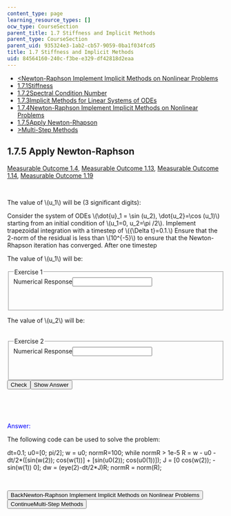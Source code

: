 ```yaml
---
content_type: page
learning_resource_types: []
ocw_type: CourseSection
parent_title: 1.7 Stiffness and Implicit Methods
parent_type: CourseSection
parent_uid: 935324e3-1ab2-cb57-9059-0ba1f034fcd5
title: 1.7 Stiffness and Implicit Methods
uid: 84564160-240c-f3be-e329-df42818d2eaa
---
```

<div class="navigation pagination">
<ul>
<li id="top_bck_btn"><a href="./resolveuid/b363c2d01814cf4c0cb36fe540840d02">&lt;<span>Newton-Raphson Implement Implicit Methods on Nonlinear Problems</span></a></li>
<li id="flp_btn_1"><a href="./resolveuid/935324e31ab2cb5790590ba1f034fcd5">1.7.1<span>Stiffness</span></a></li>
<li id="flp_btn_2"><a href="./resolveuid/900cc931acfbc43572d7f303ce81ef83">1.7.2<span>Spectral Condition Number</span></a></li>
<li id="flp_btn_3"><a href="./resolveuid/543e84063445482c020205c77ce31e71">1.7.3<span>Implicit Methods for Linear Systems of ODEs</span></a></li>
<li id="flp_btn_4"><a href="./resolveuid/b363c2d01814cf4c0cb36fe540840d02">1.7.4<span>Newton-Raphson Implement Implicit Methods on Nonlinear Problems</span></a></li>
<li id="flp_btn_5" class="button_selected"><a href="./resolveuid/84564160240cf3bee329df42818d2eaa">1.7.5<span>Apply Newton-Rhapson</span></a></li>
<li id="top_continue_btn"><a href="./resolveuid/67717326dffb74445162101fd9a9ec91">&gt;<span>Multi-Step Methods</span></a></li>
</ul>
</div>
<div class="self_assessment">
<h2 class="subhead">1.7.5 Apply Newton-Raphson</h2>
<p id="taglist"><a id="linearize" class="mo_link" href="./resolveuid/6018b2cc123ed80f52d919c7a1393c2e/#anchorMO14" title="MO1.4:  Approximate the behavior of a nonlinear equation with a linear one. ">Measurable Outcome 1.4</a>, <a id="explicitvsimplicit" class="mo_link" href="./resolveuid/6018b2cc123ed80f52d919c7a1393c2e/#anchorMO113" title="MO1.13:  Explain the differences and relative advantages between explicit and implicit methods to integrate systems of ordinary differential equations. ">Measurable Outcome 1.13</a>, <a id="newtonraphson" class="mo_link" href="./resolveuid/6018b2cc123ed80f52d919c7a1393c2e/#anchorMO114" title="MO1.14:  For nonlinear systems of equations, explain how a Newton-Raphson can be used in the solution of an implicit method. ">Measurable Outcome 1.14</a>, <a id="odeinteg" class="mo_link" href="./resolveuid/6018b2cc123ed80f52d919c7a1393c2e/#anchorMO119" title="MO1.19:  Recommend an appropriate ODE integration method based on the features of the problem being solved. ">Measurable Outcome 1.19</a></p>
<text> </text>
<p>&nbsp;</p>
<p>The value of \(u_1\) will be (3 significant digits):</p>
<div id="Q1_div" class="problem_question">
<p>Consider the system of ODEs \(\dot{u}_1 = \sin (u_2), \dot{u_2}=\cos (u_1)\) starting from an initial condition of \(u_1=0, u_2=\pi /2\). Implement trapezoidal integration with a timestep of \({\Delta t}=0.1.\) Ensure that the 2-norm of the residual is less than \(10^{-5}\) to ensure that the Newton-Rhapson iteration has converged. After one timestep</p>
<p>The value of \(u_1\) will be:</p>
<fieldset><legend class="visually-hidden">Exercise 1</legend>
<div class="choice"><label id="Q1_label"><span id="Q1_aria_status" tabindex="-1" class="visually-hidden"></span><span class="visually-hidden">Numerical Response</span><input type="text" id="Q1_input" value="" onkeypress="numericTypedOrDropDownSelected(1)" class="problem_text_input" /><input type="hidden" id="Q1_ans" value="0.0998" /><input type="hidden" id="Q1_tolerance" value="1e-4" /><span id="Q1_normal_status" class="nostatus" aria-hidden="true"></span></label></div>
<p id="S1_ans" tabindex="-1" class="problem_answer">&nbsp;</p>
</fieldset></div>
<p>The value of \(u_2\) will be:</p>
<div id="Q2_div" class="problem_question">
<div id="S1_div" class="problem_solution" tabindex="-1">&nbsp;</div>
<fieldset><legend class="visually-hidden">Exercise 2</legend>
<div class="choice"><label id="Q2_label"><span id="Q1_aria_status" tabindex="-1" class="visually-hidden"></span><span class="visually-hidden">Numerical Response</span><input type="text" id="Q2_input" value="" onkeypress="numericTypedOrDropDownSelected(2)" class="problem_text_input" /><input type="hidden" id="Q2_ans" value="1.6705" /><input type="hidden" id="Q2_tolerance" value="1e-2" /><span id="Q2_normal_status" class="nostatus" aria-hidden="true"></span></label></div>
<p id="S2_ans" tabindex="-1" class="problem_answer">&nbsp;</p>
</fieldset>
<div class="action"><button id="Q1_button" onclick="checkAnswer({1: 'numerical', 2: 'numerical'})" class="problem_mo_button">Check</button><button id="Q1_button_show" onclick="showHideSolution({1: 'numerical', 2: 'numerical'}, 1, [1, 2])" class="problem_mo_button">Show Answer</button></div>
</div>
<p>&nbsp;</p>
<p>&nbsp;</p>
<div id="S2_div" class="problem_solution" tabindex="-1"><font color="blue">Answer: </font> <font color="blue"> </font>
<p>The following code can be used to solve the problem:</p>
<p>dt=0.1; u0=[0; pi/2]; w = u0; normR=100; while normR &gt; 1e-5 R = w - u0 - dt/2*([sin(w(2)); cos(w(1))] + [sin(u0(2)); cos(u0(1))]); J = [0 cos(w(2)); -sin(w(1)) 0]; dw = (eye(2)-dt/2*J)&shy;R; normR = norm(R);</p>
</div>
<p>&nbsp;</p>
</div>
<div class="navigation progress"><button id="bck_btn" type="button" onclick="window.location.assign('/courses/aeronautics-and-astronautics/16-90-computational-methods-in-aerospace-engineering-spring-2014/numerical-integration-of-ordinary-differential-equations/stiffness-and-implicit-methods/1690r-newton-raphson-implement-implicit-methods-on-nonlinear-problems');">Back<span>Newton-Raphson Implement Implicit Methods on Nonlinear Problems</span></button> <button id="continue_btn" type="button" onclick="window.location.assign('/courses/aeronautics-and-astronautics/16-90-computational-methods-in-aerospace-engineering-spring-2014/numerical-integration-of-ordinary-differential-equations/multi-step-methods');">Continue<span>Multi-Step Methods</span></button></div>